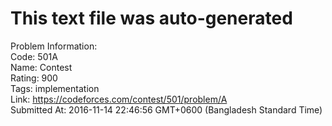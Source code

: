 # This text file was auto-generated  
  
Problem Information:  
Code: 501A  
Name: Contest  
Rating: 900  
Tags: implementation  
Link: https://codeforces.com/contest/501/problem/A  
Submitted At: 2016-11-14 22:46:56 GMT+0600 (Bangladesh Standard Time)  
